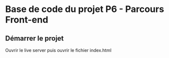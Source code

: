 # Base de code du projet P6 - Parcours Front-end

## Démarrer le projet

Ouvrir le live server puis
ouvrir le fichier index.html

